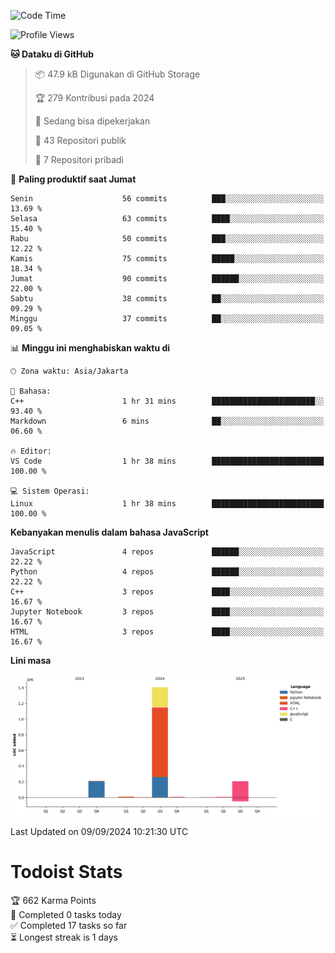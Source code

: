 <!--START_SECTION:waka-->
![Code Time](http://img.shields.io/badge/Code%20Time-32%20hrs%201%20min-blue)

![Profile Views](http://img.shields.io/badge/Profil%20dilihat-7-blue)

**🐱 Dataku di GitHub** 

> 📦 47.9 kB Digunakan di GitHub Storage 
 > 
> 🏆 279 Kontribusi pada 2024
 > 
> 💼 Sedang bisa dipekerjakan
 > 
> 📜 43 Repositori publik 
 > 
> 🔑 7 Repositori pribadi 
 > 
📅 **Paling produktif saat Jumat** 

```text
Senin                    56 commits          ███░░░░░░░░░░░░░░░░░░░░░░   13.69 % 
Selasa                   63 commits          ████░░░░░░░░░░░░░░░░░░░░░   15.40 % 
Rabu                     50 commits          ███░░░░░░░░░░░░░░░░░░░░░░   12.22 % 
Kamis                    75 commits          █████░░░░░░░░░░░░░░░░░░░░   18.34 % 
Jumat                    90 commits          ██████░░░░░░░░░░░░░░░░░░░   22.00 % 
Sabtu                    38 commits          ██░░░░░░░░░░░░░░░░░░░░░░░   09.29 % 
Minggu                   37 commits          ██░░░░░░░░░░░░░░░░░░░░░░░   09.05 % 
```


📊 **Minggu ini menghabiskan waktu di** 

```text
🕑︎ Zona waktu: Asia/Jakarta

💬 Bahasa: 
C++                      1 hr 31 mins        ███████████████████████░░   93.40 % 
Markdown                 6 mins              ██░░░░░░░░░░░░░░░░░░░░░░░   06.60 % 

🔥 Editor: 
VS Code                  1 hr 38 mins        █████████████████████████   100.00 % 

💻 Sistem Operasi: 
Linux                    1 hr 38 mins        █████████████████████████   100.00 % 
```

**Kebanyakan menulis dalam bahasa JavaScript** 

```text
JavaScript               4 repos             ██████░░░░░░░░░░░░░░░░░░░   22.22 % 
Python                   4 repos             ██████░░░░░░░░░░░░░░░░░░░   22.22 % 
C++                      3 repos             ████░░░░░░░░░░░░░░░░░░░░░   16.67 % 
Jupyter Notebook         3 repos             ████░░░░░░░░░░░░░░░░░░░░░   16.67 % 
HTML                     3 repos             ████░░░░░░░░░░░░░░░░░░░░░   16.67 % 
```



**Lini masa**

![Lines of Code chart](https://raw.githubusercontent.com/yusuf601/yusuf601/main/assets/bar_graph.png)


 Last Updated on 09/09/2024 10:21:30 UTC
<!--END_SECTION:waka-->
# Todoist Stats

<!-- TODO-IST:START -->
🏆  662 Karma Points           
🌸  Completed 0 tasks today           
✅  Completed 17 tasks so far           
⏳  Longest streak is 1 days
<!-- TODO-IST:END -->
